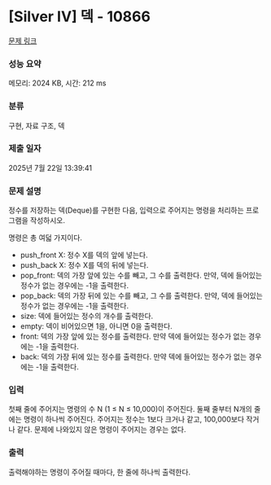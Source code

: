 # [Silver IV] 덱 - 10866 

[문제 링크](https://www.acmicpc.net/problem/10866) 

### 성능 요약

메모리: 2024 KB, 시간: 212 ms

### 분류

구현, 자료 구조, 덱

### 제출 일자

2025년 7월 22일 13:39:41

### 문제 설명

<p>정수를 저장하는 덱(Deque)를 구현한 다음, 입력으로 주어지는 명령을 처리하는 프로그램을 작성하시오.</p>

<p>명령은 총 여덟 가지이다.</p>

<ul>
	<li>push_front X: 정수 X를 덱의 앞에 넣는다.</li>
	<li>push_back X: 정수 X를 덱의 뒤에 넣는다.</li>
	<li>pop_front: 덱의 가장 앞에 있는 수를 빼고, 그 수를 출력한다. 만약, 덱에 들어있는 정수가 없는 경우에는 -1을 출력한다.</li>
	<li>pop_back: 덱의 가장 뒤에 있는 수를 빼고, 그 수를 출력한다. 만약, 덱에 들어있는 정수가 없는 경우에는 -1을 출력한다.</li>
	<li>size: 덱에 들어있는 정수의 개수를 출력한다.</li>
	<li>empty: 덱이 비어있으면 1을, 아니면 0을 출력한다.</li>
	<li>front: 덱의 가장 앞에 있는 정수를 출력한다. 만약 덱에 들어있는 정수가 없는 경우에는 -1을 출력한다.</li>
	<li>back: 덱의 가장 뒤에 있는 정수를 출력한다. 만약 덱에 들어있는 정수가 없는 경우에는 -1을 출력한다.</li>
</ul>

### 입력 

 <p>첫째 줄에 주어지는 명령의 수 N (1 ≤ N ≤ 10,000)이 주어진다. 둘째 줄부터 N개의 줄에는 명령이 하나씩 주어진다. 주어지는 정수는 1보다 크거나 같고, 100,000보다 작거나 같다. 문제에 나와있지 않은 명령이 주어지는 경우는 없다.</p>

### 출력 

 <p>출력해야하는 명령이 주어질 때마다, 한 줄에 하나씩 출력한다.</p>

